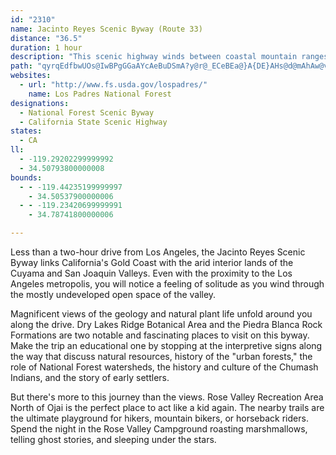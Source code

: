 ```yaml
---
id: "2310"
name: Jacinto Reyes Scenic Byway (Route 33)
distance: "36.5"
duration: 1 hour
description: "This scenic highway winds between coastal mountain ranges and the Central Valley, past landscapes of pine forests and semi-desert vegetation."
path: "qyrqEdfbwUOs@IwBPgGGaAYcAeBuDSmA?y@r@_ECeBEa@}A{DE}AHs@d@mAhAw@vAGxA`@x@b@d@Fx@M^Qr@u@Re@d@kDhA{Bd@cB?o@e@kBCqAbAqHQ_Be@cAuCyBeLuNo@OoADgAz@eB^iAMm@SuC}CyQiPsBgAmBk@oBAcRl@cAP_A`@y@j@c@f@i@~@e@`BIrBLjBp@xBtIhPrBrBbAPtDSfA?lALhAr@^d@d@`AZvAFjAIrAy@bEDxBXp@bClBXrAEp@c@lAgAl@g@Di@Ki@[wCqGe@i@_@Qs@?y@Le@XmApAs@Ju@UUUSs@C_Al@_BNaAKwASg@i@s@oCkBkFsA[Q_@g@}@mCeAkAi@MyA?s@e@e@yAs@{F_@kB_@k@cCsAcAuA_A}@gCg@k@a@c@oAUcFW}@i@s@yBy@o@KsCV[AsBeBs@Q_AJYLm@l@WJw@?_@SU_@IeAXaBIgBToBh@i@nAQlBk@l@a@T_@Xw@Dg@EmA}B_FcAaAoAQoBDm@S[_@y@aE]]_Ba@o@s@YiAIuBe@mAy@q@w@SyAEu@k@[aAOkDs@{ByBaGcBsB_AcBi@yAYgBImDz@{NOyAa@_B?{AN}@hDqIRcA@m@Gs@Yy@aHiH_CcFOi@@_A^mA^e@~@Wf@F`@Vb@l@t@lCp@p@n@P~BRzEx@dAf@~@r@|@pA^r@b@dBPtAH|DhAnEBjAa@~DLhAb@|@ZTvAh@v@@p@Mz@_ARm@D}@Ey@sAqHs@_GQc@cAgA_@{@c@_EeBoHq@qAa@]y@[_@e@cC{HM_ALoCMuAoGmXSsAOyBNyEIy@_@eA_Aq@c@GuAFi@ZwBtBs@Xu@Bo@Q_@SsAkB}@k@eAEu@b@c@`Aa@xDyDfKKrBNdDOxAoChHy@z@iA\\y@?g@KaAe@}@o@oAoBcB{D_AoAyBeBwDeBiBqByBs@sAMcAFcBh@}AfAyHfHwA`BiEfH_AdAi@^o@PiBLcAVs@`@i@x@[jBClEQbBWp@u@~@cAp@mDrAo@f@y@|@s@hBiAzX_@d^L`B^lBd@pB~BlHl@fCPrAPzIF|SK`Ce@pBsAjCsBnB_Bp@aIlByADcB_@c@SiA}AoCuL}@cBi@_@yAi@cG\\mAE}Be@sEyC}d@s\\qBeA}AMcBTcDjA_BL}@MuAg@uJaJo@QgARoAdAqIlFsAtAuAnDc@f@WLqF?oAx@kIrGiAdAs@~@_@rAIz@H|Db@zCnAhDDpBEv@[`AgC~DGfAHp@`@r@rF`EXZTt@DzAeAlFSdEq@lBq@n@e@V}Ex@}A`@u@h@_@r@Of@m@tG?h@l@rCDz@Ij@_A`Dy@dGcBnEKdA@fAOpAi@fAu@d@o@FcAIiA@o@Re@d@c@fAYdLUrBm@dAoCzBY`@Yv@Il@?lAd@|BjCtIVrBBfCUpB}@hCoErFi@lAYdAIj@?xBZxIFhDOvB_@fBy@fBsA~A}BtAcB^}AJq@\\s@r@_@rAEz@NxAzBxFf@pBNtA@pBWdBi@`BmCrDi@lAUfACvAHjAb@tArC~Dt@lBj@xFh@nIO`Ca@|AcBbDsAbDSlA?~FKnAc@rBeClGm@rDIdABfC|BbV?dDYfBmBlHuPfi@yBtCeK~HoBdBy@hA_@pASpAInBHdBXzATv@|FfHx@xA|B`HNfAN~CAfBW|Bu@rCy@`BmAxAyW|SsA|AeAfCwAnGIvAXtCZvAp@tENzE?fEGdAK~@_AlC_@p@cCrC{@dBWfAc@zE_@pB[`AmApBwJ`JiBlA{F`DmE~CyAnByBpFiAxAeAt@sBn@cCFkCe@qBB{IzAsAF}BEiB[gKqCaBY_DEuAPmEjAgBL}HVsC_@aFsBoBIy@NqGtC}@ReTxB{BEaARcCxAs@PaAGoAq@aAYy@?eARsAp@mC`EyB~A}FlCaOtH{@Vu@FuAMq@YaA_Ag@_AU{@KcACaHKq@Y}@]e@_Ao@u@Gq@JuAx@_@l@_CxHS~ABzAxArHDd@C~Ak@nGDxBdBnQFtAI|@[`Bw@hAsB`A}@R{@AcBe@eAk@i@k@o@oBGqA?gDEq@Ys@y@sAeCuCwByBkAy@}@Uo@Ag@Do@^q@`AYr@cAxF_A~@}BjAo@@e@SmBkDe@[}By@]Y[y@YkDy@gCA_@PuArAcBZ{@EgBUq@{ByCaAmAy@q@qFaBeCkC[SaASoADgEx@o@l@cAfBu@b@YF_@Gc@c@[e@[iAGk@Hs@Pk@RSrA_APy@TaCf@w@jBgAtAe@xESvF}A^g@Je@?o@Qq@s@_@u@@}ApA}@JkDm@mC@iCy@cAMy@FmH~By@Dg@Wi@{@A]ToK?y@OgBoBaFaBgFGk@BeBJy@j@gB~@_BZmABs@Kq@Uk@m@{@s@m@{@OcABw@Nq@\\o@j@cAnAk@bBSzD?bJv@rOLfFKrB_BhI]nAk@x@i@Xi@Fs@EqE_C_GyB}A[cCKyERaAEiDg@eAA}Be@y@e@e@s@SkANqUKeDo@{FEwBf@kY[gDmAsDyAmBiEeEeEuD{BmAoA_@kAKwGQyEDsBb@uB`AiAz@gApAy@xAo@dByE|S}@zByB|DaK|K}ElEqIzIyQfSmCzDcHhOo@~@s@r@kAp@}@TqE|@gTfFoFfBmd@hUoRhKiDjAcNjDyDfByEtCkVfPuCzA{E|CyBdBcDnDkMtPqK`MyAnAoMpFcCxAmBrB_ClEuC`E_FdFkJvHsJdLi@`@iAb@iM`DoClAgBfAu@l@mD|D{LbMkN`PwFnEaRdLsHtDw|@bYcHrC{ExCuCzAmCv@aJlD_@ZwAdCaAjAi@d@cEfBmBxAsAjByEtIcAfAsCzBcArBy@~F{@lB}C~Ds@x@iAx@wD`AiAh@wAfAeAlAu@vAY`AcEvQ}@~CeA`BaDpCkClFmB~A"
websites:
  - url: "http://www.fs.usda.gov/lospadres/"
    name: Los Padres National Forest
designations:
  - National Forest Scenic Byway
  - California State Scenic Highway
states:
  - CA
ll:
  - -119.29202299999992
  - 34.50793800000008
bounds:
  - - -119.44235199999997
    - 34.50537900000006
  - - -119.23420699999991
    - 34.78741800000006

---
```


Less than a two-hour drive from Los Angeles, the Jacinto Reyes Scenic Byway links California's Gold Coast with the arid interior lands of the Cuyama and San Joaquin Valleys. Even with the proximity to the Los Angeles metropolis, you will notice a feeling of solitude as you wind through the mostly undeveloped open space of the valley.

Magnificent views of the geology and natural plant life unfold around you along the drive. Dry Lakes Ridge Botanical Area and the Piedra Blanca Rock Formations are two notable and fascinating places to visit on this byway. Make the trip an educational one by stopping at the interpretive signs along the way that discuss natural resources, history of the "urban forests," the role of National Forest watersheds, the history and culture of the Chumash Indians, and the story of early settlers.

But there's more to this journey than the views. Rose Valley Recreation Area North of Ojai is the perfect place to act like a kid again. The nearby trails are the ultimate playground for hikers, mountain bikers, or horseback riders. Spend the night in the Rose Valley Campground roasting marshmallows, telling ghost stories, and sleeping under the stars.
